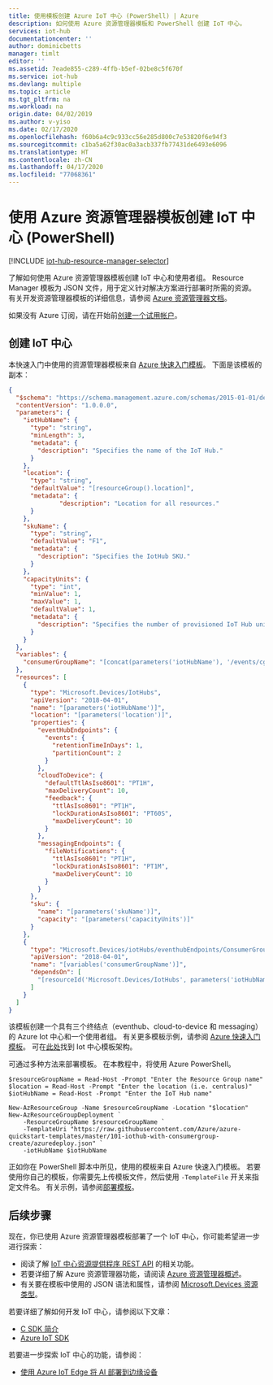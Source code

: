 ```yaml
---
title: 使用模板创建 Azure IoT 中心 (PowerShell) | Azure
description: 如何使用 Azure 资源管理器模板和 PowerShell 创建 IoT 中心。
services: iot-hub
documentationcenter: ''
author: dominicbetts
manager: timlt
editor: ''
ms.assetid: 7eade855-c289-4ffb-b5ef-02be8c5f670f
ms.service: iot-hub
ms.devlang: multiple
ms.topic: article
ms.tgt_pltfrm: na
ms.workload: na
origin.date: 04/02/2019
ms.author: v-yiso
ms.date: 02/17/2020
ms.openlocfilehash: f60b6a4c9c933cc56e285d800c7e53820f6e94f3
ms.sourcegitcommit: c1ba5a62f30ac0a3acb337fb77431de6493e6096
ms.translationtype: HT
ms.contentlocale: zh-CN
ms.lasthandoff: 04/17/2020
ms.locfileid: "77068361"
---
```

# <a name="create-an-iot-hub-using-azure-resource-manager-template-powershell"></a>使用 Azure 资源管理器模板创建 IoT 中心 (PowerShell)

[!INCLUDE [iot-hub-resource-manager-selector](../../includes/iot-hub-resource-manager-selector.md)]

了解如何使用 Azure 资源管理器模板创建 IoT 中心和使用者组。 Resource Manager 模板为 JSON 文件，用于定义针对解决方案进行部署时所需的资源。 有关开发资源管理器模板的详细信息，请参阅 [Azure 资源管理器文档](/azure-resource-manager/)。

如果没有 Azure 订阅，请在开始前[创建一个试用帐户](https://www.azure.cn/pricing/1rmb-trial/)。

## <a name="create-an-iot-hub"></a>创建 IoT 中心

本快速入门中使用的资源管理器模板来自 [Azure 快速入门模板](https://azure.microsoft.com/resources/templates/101-iothub-with-consumergroup-create/)。 下面是该模板的副本：

```JSON
{
  "$schema": "https://schema.management.azure.com/schemas/2015-01-01/deploymentTemplate.json#",
  "contentVersion": "1.0.0.0",
  "parameters": {
    "iotHubName": {
      "type": "string",
      "minLength": 3,
      "metadata": {
        "description": "Specifies the name of the IoT Hub."
      }
    },
    "location": {
      "type": "string",
      "defaultValue": "[resourceGroup().location]",
      "metadata": {
              "description": "Location for all resources."
      }
    },
    "skuName": {
      "type": "string",
      "defaultValue": "F1",
      "metadata": {
        "description": "Specifies the IotHub SKU."
      }
    },
    "capacityUnits": {
      "type": "int",
      "minValue": 1,
      "maxValue": 1,
      "defaultValue": 1,
      "metadata": {
        "description": "Specifies the number of provisioned IoT Hub units. Restricted to 1 unit for the F1 SKU. Can be set up to maximum number allowed for subscription."
      }
    }
  },
  "variables": {
    "consumerGroupName": "[concat(parameters('iotHubName'), '/events/cg1')]"
  },
  "resources": [
    {
      "type": "Microsoft.Devices/IotHubs",
      "apiVersion": "2018-04-01",
      "name": "[parameters('iotHubName')]",
      "location": "[parameters('location')]",
      "properties": {
        "eventHubEndpoints": {
          "events": {
            "retentionTimeInDays": 1,
            "partitionCount": 2
          }
        },
        "cloudToDevice": {
          "defaultTtlAsIso8601": "PT1H",
          "maxDeliveryCount": 10,
          "feedback": {
            "ttlAsIso8601": "PT1H",
            "lockDurationAsIso8601": "PT60S",
            "maxDeliveryCount": 10
          }
        },
        "messagingEndpoints": {
          "fileNotifications": {
            "ttlAsIso8601": "PT1H",
            "lockDurationAsIso8601": "PT1M",
            "maxDeliveryCount": 10
          }
        }
      },
      "sku": {
        "name": "[parameters('skuName')]",
        "capacity": "[parameters('capacityUnits')]"
      }
    },
    {
      "type": "Microsoft.Devices/iotHubs/eventhubEndpoints/ConsumerGroups",
      "apiVersion": "2018-04-01",
      "name": "[variables('consumerGroupName')]",
      "dependsOn": [
        "[resourceId('Microsoft.Devices/IotHubs', parameters('iotHubName'))]"
      ]
    }
  ]
}
```

该模板创建一个具有三个终结点（eventhub、cloud-to-device 和 messaging）的 Azure Iot 中心和一个使用者组。 有关更多模板示例，请参阅 [Azure 快速入门模板](https://azure.microsoft.com/resources/templates/?resourceType=Microsoft.Devices&pageNumber=1&sort=Popular)。 可在[此处](https://docs.microsoft.com/azure/templates/microsoft.devices/iothub-allversions)找到 Iot 中心模板架构。

可通过多种方法来部署模板。  在本教程中，将使用 Azure PowerShell。
```azurepowershell
$resourceGroupName = Read-Host -Prompt "Enter the Resource Group name"
$location = Read-Host -Prompt "Enter the location (i.e. centralus)"
$iotHubName = Read-Host -Prompt "Enter the IoT Hub name"

New-AzResourceGroup -Name $resourceGroupName -Location "$location"
New-AzResourceGroupDeployment `
    -ResourceGroupName $resourceGroupName `
    -TemplateUri "https://raw.githubusercontent.com/Azure/azure-quickstart-templates/master/101-iothub-with-consumergroup-create/azuredeploy.json" `
    -iotHubName $iotHubName
```

正如你在 PowerShell 脚本中所见，使用的模板来自 Azure 快速入门模板。 若要使用你自己的模板，你需要先上传模板文件，然后使用 `-TemplateFile` 开关来指定文件名。  有关示例，请参阅[部署模板](../azure-resource-manager/resource-manager-quickstart-create-templates-use-visual-studio-code.md?tabs=PowerShell#deploy-the-template)。

## <a name="next-steps"></a>后续步骤

现在，你已使用 Azure 资源管理器模板部署了一个 IoT 中心，你可能希望进一步进行探索：

* 阅读了解 [IoT 中心资源提供程序 REST API][lnk-rest-api] 的相关功能。
* 若要详细了解 Azure 资源管理器功能，请阅读 [Azure 资源管理器概述][lnk-azure-rm-overview]。
* 有关要在模板中使用的 JSON 语法和属性，请参阅 [Microsoft.Devices 资源类型](https://docs.microsoft.com/en-us/azure/templates/microsoft.devices/iothub-allversions)。

若要详细了解如何开发 IoT 中心，请参阅以下文章：

- [C SDK 简介][lnk-c-sdk]
- [Azure IoT SDK][lnk-sdks]

若要进一步探索 IoT 中心的功能，请参阅：

* [使用 Azure IoT Edge 将 AI 部署到边缘设备][lnk-iotedge]

<!-- Links -->
[lnk-free-trial]: https://www.azure.cn/pricing/1rmb-trial/
[lnk-azure-portal]: https://portal.azure.cn/
[lnk-status]: https://status.azure.com/status
[lnk-powershell-install]: ../powershell-install-configure.md
[lnk-rest-api]: https://docs.microsoft.com/rest/api/iothub/iothubresource
[lnk-azure-rm-overview]: ../azure-resource-manager/resource-group-overview.md
[lnk-powershell-arm]: ../azure-resource-manager/powershell-azure-resource-manager.md

[lnk-c-sdk]: ./iot-hub-device-sdk-c-intro.md
[lnk-sdks]: ./iot-hub-devguide-sdks.md

[lnk-iotedge]: ../iot-edge/quickstart-linux.md
